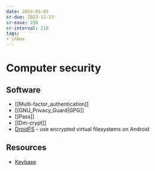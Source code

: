 ```yaml
---
date: 2023-03-05
sr-due: 2023-12-13
sr-ease: 250
sr-interval: 210
tags:
- inbox
---
```


# Computer security

## Software

- [[Multi-factor_authentication]]
- [[GNU_Privacy_Guard|GPG]]
- [[Pass]]
- [[Dm-crypt]]
- [DroidFS](https://github.com/hardcore-sushi/DroidFS) - use encrypted virtual
  filesystems on Android

## Resources

- [Keybase](https://keybase.io/)

